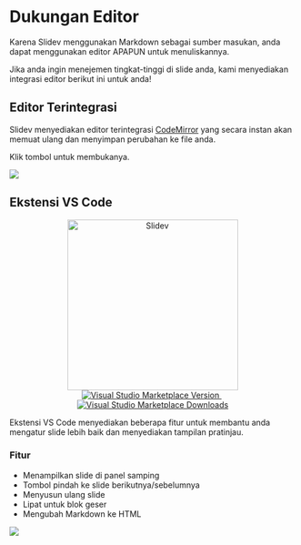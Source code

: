 # Dukungan Editor

Karena Slidev menggunakan Markdown sebagai sumber masukan, anda dapat menggunakan editor APAPUN untuk menuliskannya.

Jika anda ingin menejemen tingkat-tinggi di slide anda, kami menyediakan integrasi editor berikut ini untuk anda!

## Editor Terintegrasi

Slidev menyediakan editor terintegrasi [CodeMirror](https://codemirror.net/) yang secara instan akan memuat ulang dan menyimpan perubahan ke file anda.

Klik tombol <carbon-edit class="inline-icon-btn"/> untuk membukanya.

![](/screenshots/integrated-editor.png)

## Ekstensi VS Code

<p align="center">
    <a href="https://github.com/slidevjs/slidev" target="_blank">
        <img src="https://cdn.jsdelivr.net/gh/slidevjs/slidev/assets/logo-for-vscode.png" alt="Slidev" width="300"/>
    </a>
    <br>
    <a href="https://marketplace.visualstudio.com/items?itemName=antfu.slidev" target="__blank">
        <img src="https://img.shields.io/visual-studio-marketplace/v/antfu.slidev.svg?color=4EC5D4&amp;label=VS%20Code%20Marketplace&logo=visual-studio-code" alt="Visual Studio Marketplace Version" />
    </a>
    &nbsp;
    <a href="https://marketplace.visualstudio.com/items?itemName=antfu.slidev" target="__blank">
        <img src="https://img.shields.io/visual-studio-marketplace/d/antfu.slidev.svg?color=2B90B6" alt="Visual Studio Marketplace Downloads" />
    </a>
</p>

Ekstensi VS Code menyediakan beberapa fitur untuk membantu anda mengatur slide lebih baik dan menyediakan tampilan pratinjau.

### Fitur

- Menampilkan slide di panel samping
- Tombol pindah ke slide berikutnya/sebelumnya
- Menyusun ulang slide
- Lipat untuk blok geser
- Mengubah Markdown ke HTML

![](https://user-images.githubusercontent.com/11247099/116809994-cc2caa00-ab73-11eb-879f-60585747c3c9.png)

<Tweet id="1395333405345148930" />
